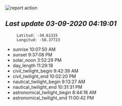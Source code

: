 ![report action](https://github.com/matiasz8/actions-for-reports/workflows/report%20action/badge.svg?branch=develop) 


## *****Last update 03-09-2020 04:19:01*****



		 Latitud: -34.61315
		 Longitud: -58.37723

 - sunrise 	 10:07:50 AM
 - sunset 	 9:37:08 PM
 - solar_noon 	 3:52:29 PM
 - day_length 	 11:29:18
 - civil_twilight_begin 	 9:42:39 AM
 - civil_twilight_end 	 10:02:20 PM
 - nautical_twilight_begin 	 9:13:27 AM
 - nautical_twilight_end 	 10:31:31 PM
 - astronomical_twilight_begin 	 8:44:16 AM
 - astronomical_twilight_end 	 11:00:42 PM
